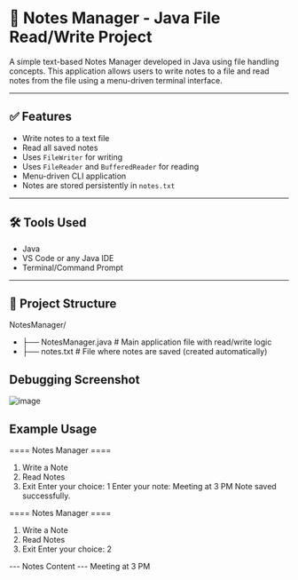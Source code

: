 # 📝 Notes Manager - Java File Read/Write Project

A simple text-based Notes Manager developed in Java using file handling concepts. This application allows users to write notes to a file and read notes from the file using a menu-driven terminal interface.

---

## ✅ Features

- Write notes to a text file  
- Read all saved notes  
- Uses `FileWriter` for writing  
- Uses `FileReader` and `BufferedReader` for reading  
- Menu-driven CLI application  
- Notes are stored persistently in `notes.txt`  

---

## 🛠️ Tools Used

- Java  
- VS Code or any Java IDE  
- Terminal/Command Prompt  

---

## 📂 Project Structure

NotesManager/
- ├── NotesManager.java # Main application file with read/write logic
- ├── notes.txt # File where notes are saved (created automatically)

## Debugging Screenshot 
![image](https://github.com/user-attachments/assets/64a5456a-5c72-4eff-a223-73848d282532)


## Example Usage
==== Notes Manager ====
1. Write a Note
2. Read Notes
3. Exit
Enter your choice: 1
Enter your note:
Meeting at 3 PM
Note saved successfully.

==== Notes Manager ====
1. Write a Note
2. Read Notes
3. Exit
Enter your choice: 2

--- Notes Content ---
Meeting at 3 PM

